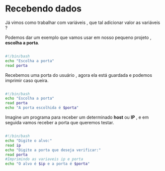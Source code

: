 # Recebendo dados
Já vimos como trabalhar com variáveis , que tal adicionar valor as variáveis ?

Podemos dar um exemplo que vamos usar em nosso pequeno projeto , **escolha a porta**.

```sh

#!/bin/bash
echo "Escolha a porta"
read porta
```

Recebemos uma porta do usuário , agora ela está guardada e podemos imprimir caso queira.

```sh

#!/bin/bash
echo "Escolha a porta"
read porta
echo "A porta escolhida é $porta"

```

Imagine um programa para receber um determinado **host** ou **IP** , e em seguida vamos receber a porta que queremos testar.

```sh

#!/bin/bash
echo "Digite o alvo:"
read ip
echo "Digite a porta que deseja verificar:"
read porta
#Imprimindo as variaveis ip e porta
echo "O alvo é $ip e a porta é $porta"

```

